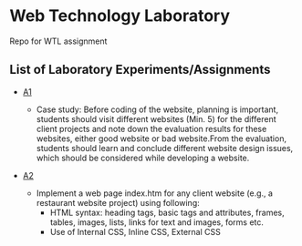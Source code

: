 # Web Technology Laboratory
<p>Repo for WTL assignment</p>

## List of Laboratory Experiments/Assignments

- [A1](https://github.com/MrNoBody86/WTL/blob/c186a461e87e7ea87b18aa27bf5c7828199264cd/A1.xlsx)
  - Case study:
    Before coding of the website, planning is important, students should visit different websites (Min.
    5) for the different client projects and note down the evaluation results for these websites, either
    good website or bad website.From the evaluation, students should learn and conclude different website
    design issues, which should be considered while developing a website. 

- [A2](https://github.com/MrNoBody86/WTL/tree/c186a461e87e7ea87b18aa27bf5c7828199264cd/A2)
  - Implement a web page index.htm for any client website (e.g., a restaurant website project) using
    following:
      - HTML syntax: heading tags, basic tags and attributes, frames, tables, images, lists, links
for text and images, forms etc.
      - Use of Internal CSS, Inline CSS, External CSS
